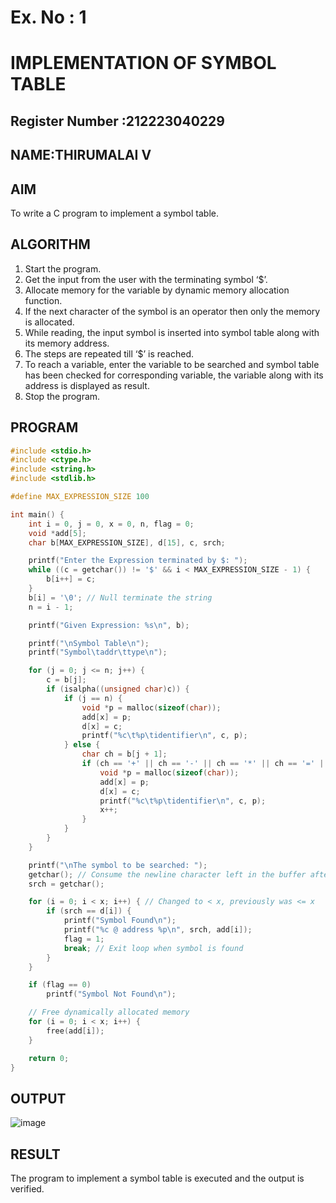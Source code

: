 # Ex. No : 1	
# IMPLEMENTATION OF SYMBOL TABLE 
## Register Number :212223040229
## NAME:THIRUMALAI V

## AIM   
To write a C program to implement a symbol table.

## ALGORITHM
1.	Start the program.
2.	Get the input from the user with the terminating symbol ‘$’.
3.	Allocate memory for the variable by dynamic memory allocation function.
4.	If the next character of the symbol is an operator then only the memory is allocated.
5.	While reading, the input symbol is inserted into symbol table along with its memory address.
6.	The steps are repeated till ‘$’ is reached.
7.	To reach a variable, enter the variable to be searched and symbol table has been checked for corresponding variable, the variable along with its address is displayed as result.
8.	Stop the program. 

## PROGRAM
```c
#include <stdio.h>
#include <ctype.h>
#include <string.h>
#include <stdlib.h>

#define MAX_EXPRESSION_SIZE 100

int main() {
    int i = 0, j = 0, x = 0, n, flag = 0; 
    void *add[5];
    char b[MAX_EXPRESSION_SIZE], d[15], c, srch;

    printf("Enter the Expression terminated by $: ");
    while ((c = getchar()) != '$' && i < MAX_EXPRESSION_SIZE - 1) { 
        b[i++] = c;
    }
    b[i] = '\0'; // Null terminate the string 
    n = i - 1;

    printf("Given Expression: %s\n", b);

    printf("\nSymbol Table\n"); 
    printf("Symbol\taddr\ttype\n");

    for (j = 0; j <= n; j++) { 
        c = b[j];
        if (isalpha((unsigned char)c)) { 
            if (j == n) {
                void *p = malloc(sizeof(char)); 
                add[x] = p;
                d[x] = c; 
                printf("%c\t%p\tidentifier\n", c, p);
            } else {
                char ch = b[j + 1];
                if (ch == '+' || ch == '-' || ch == '*' || ch == '=' || ch == '/') { 
                    void *p = malloc(sizeof(char));
                    add[x] = p;
                    d[x] = c; 
                    printf("%c\t%p\tidentifier\n", c, p); 
                    x++;
                }
            }
        }
    }

    printf("\nThe symbol to be searched: "); 
    getchar(); // Consume the newline character left in the buffer after the expression input
    srch = getchar();

    for (i = 0; i < x; i++) { // Changed to < x, previously was <= x
        if (srch == d[i]) {
            printf("Symbol Found\n"); 
            printf("%c @ address %p\n", srch, add[i]); 
            flag = 1;
            break; // Exit loop when symbol is found
        }
    }

    if (flag == 0)
        printf("Symbol Not Found\n");

    // Free dynamically allocated memory 
    for (i = 0; i < x; i++) {
        free(add[i]);
    }

    return 0;
}

```

## OUTPUT 
![image](https://github.com/user-attachments/assets/f8e2345f-d5ae-4726-ad5d-47005ceef8e9)


## RESULT
The program to implement a symbol table is executed and the output is verified.

